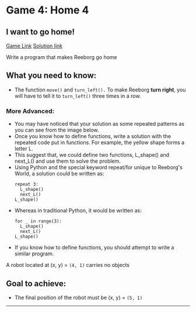 # Game 4: Home 4
  
## I want to go home!  
[Game Link](https://reeborg.ca/reeborg.html?lang=en&mode=python&menu=worlds%2Fmenus%2Freeborg_intro_en.json&name=Home%202&url=worlds%2Ftutorial_en%2Fhome4.json)
[Solution link](home4.py)  

Write a program that makes Reeborg go home  

## What you need to know:  
  - The function `move()` and `turn_left().` To make Reeborg **turn right**, you will have to tell it to `turn_left()` three times in a row.  

### More Advanced:  
  - You may have noticed that your solution as some repeated patterns as you can see from the image below.  
  - Once you know how to define functions, write a solution with the repeated code put in functions. For example, the yellow shape forms a letter L.
  - This suggest that, we could define two functions, L_shape() and next_L() and use them to solve the problem.
  - Using Python and the special keyword repeat/for unique to Reeborg's World, a solution could be written as:
    ```
    repeat 3:
      L_shape()
      next_L()
    L_shape()
    ```
  - Whereas in traditional Python, it would be written as:  
    ```
    for _ in range(3):
      L_shape()
      next_L()
    L_shape()
    ```
  - If you know how to define functions, you should attempt to write a similar program.  

A robot located at (x, y) = `(4, 1)` carries no objects  

## Goal to achieve:  
  - The final position of the robot must be (x, y) = `(5, 1)`

---
